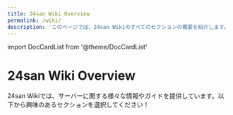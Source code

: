 ```yaml
---
title: 24san Wiki Overview
permalink: /wiki/
description: 'このページでは、24san Wikiのすべてのセクションの概要を紹介します。'
---
```


import DocCardList from '@theme/DocCardList'

# 24san Wiki Overview

24san Wikiでは、サーバーに関する様々な情報やガイドを提供しています。以下から興味のあるセクションを選択してください！
